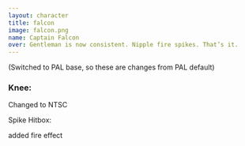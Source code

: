 ```yaml
---
layout: character
title: falcon
image: falcon.png
name: Captain Falcon
over: Gentleman is now consistent. Nipple fire spikes. That’s it.
---
```


(Switched to PAL base, so these are changes from PAL default)


### Knee:

Changed to NTSC

Spike Hitbox:

added fire effect